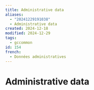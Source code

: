 ```yaml
---
title: Administrative data
aliases:
  - "20241229191038"
  - Administrative data
created: 2024-12-18
modified: 2024-12-29
tags:
  - gccommon
id: 154
french:
  - Données administratives
---
```

# Administrative data
